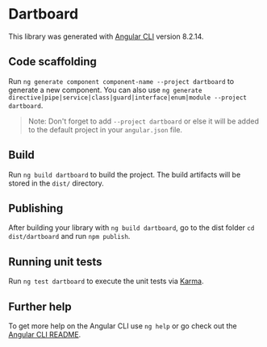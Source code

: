 # Dartboard

This library was generated with [Angular CLI](https://github.com/angular/angular-cli) version 8.2.14.

## Code scaffolding

Run `ng generate component component-name --project dartboard` to generate a new component. You can also use `ng generate directive|pipe|service|class|guard|interface|enum|module --project dartboard`.
> Note: Don't forget to add `--project dartboard` or else it will be added to the default project in your `angular.json` file. 

## Build

Run `ng build dartboard` to build the project. The build artifacts will be stored in the `dist/` directory.

## Publishing

After building your library with `ng build dartboard`, go to the dist folder `cd dist/dartboard` and run `npm publish`.

## Running unit tests

Run `ng test dartboard` to execute the unit tests via [Karma](https://karma-runner.github.io).

## Further help

To get more help on the Angular CLI use `ng help` or go check out the [Angular CLI README](https://github.com/angular/angular-cli/blob/master/README.md).
